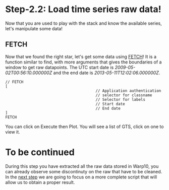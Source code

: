# Step-2.2: Load time series raw data!

Now that you are used to play with the stack and know the available series, let's manipulate some data!

## FETCH 

Now that we found the right star, let's get some data using [FETCH](http://www.warp10.io/reference/functions/function_FETCH/)! It is a function similar to find, with more arguments that gives the boundaries of a window to get raw datapoints. The UTC start date is *2009-05-02T00:56:10.000000Z* and the end date is *2013-05-11T12:02:06.000000Z*.

```
// FETCH
[ 
                                        // Application authentication
                                        // selector for classname
                                        // Selector for labels
                                        // Start date
                                        // End date
] 
FETCH
```

You can click on Execute then Plot. You will see a list of GTS, click on one to view it.

# To be continued

During this step you have extracted all the raw data stored in Warp10, you can already observe some discontinuty on the raw that have to be cleaned. In the [next step](https://github.com/helloexoworld/hands-on/tree/master/step-2%20-%20Kepler's%20Data/2.3%20-%20Handling%20result%20list%20and%20time%20data) we are going to focus on a more complete script that will allow us to obtain a proper result. 